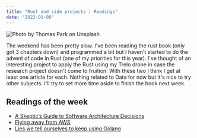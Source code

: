 ```yaml
---
title: "Rust and side projects | Readings"
date: "2022-01-08"
---
```


![Photo by Thomas Park on Unsplash](./swim.avif)

The weekend has been pretty slow. I've been reading the rust book (only got 3 chapters down) and programmed a bit but I haven't started to do the advent of code in Rust (one of my priorities for this year). I've thought of an interesting project to apply the Rust using my Trelo drone in case the research project doesn't come to fruition. With these two I think I get at least one article for each. Nothing related to Data for now but it's nice to try other subjects. I'll try to set more time aside to finish the book next week.

## Readings of the week

- [A Skeptic’s Guide to Software Architecture Decisions](https://www.infoq.com/articles/architecture-skeptics-guide/)
- [Flying away from AWS](https://terrateam.io/blog/flying-away-from-aws)
- [Lies we tell ourselves to keep using Golang](https://fasterthanli.me/articles/lies-we-tell-ourselves-to-keep-using-golang)

